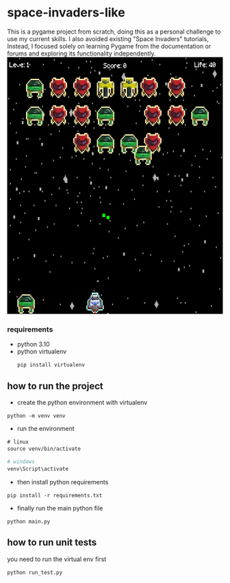 # space-invaders-like

This is a pygame project from scratch, doing this as a personal challenge to use my current skills. I also avoided existing "Space Invaders" tutorials, Instead, I focused solely on learning Pygame from the documentation or forums and exploring its functionality independently.
<img height="600" src="./src/assets/gameplay.png" title="gameplay screenshoot" width="600"/>

### requirements

- python 3.10
- python virtualenv
  ~~~shell
  pip install virtualenv
  ~~~

## how to run the project

- create the python environment with virtualenv

~~~shell
python -m venv venv
~~~

- run the environment

~~~shell
# linux
source venv/bin/activate
~~~

~~~bash
# windows
venv\Script\activate
~~~

- then install python requirements

~~~shell
pip install -r requirements.txt
~~~

- finally run the main python file

~~~shell
python main.py
~~~

## how to run unit tests

you need to run the virtual env first

~~~shell
python run_test.py
~~~
